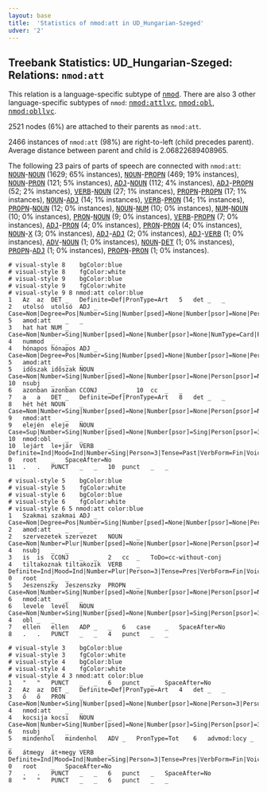 ```yaml
---
layout: base
title:  'Statistics of nmod:att in UD_Hungarian-Szeged'
udver: '2'
---
```


## Treebank Statistics: UD_Hungarian-Szeged: Relations: `nmod:att`

This relation is a language-specific subtype of <tt><a href="hu_szeged-dep-nmod.html">nmod</a></tt>.
There are also 3 other language-specific subtypes of `nmod`: <tt><a href="hu_szeged-dep-nmod-attlvc.html">nmod:attlvc</a></tt>, <tt><a href="hu_szeged-dep-nmod-obl.html">nmod:obl</a></tt>, <tt><a href="hu_szeged-dep-nmod-obllvc.html">nmod:obllvc</a></tt>.

2521 nodes (6%) are attached to their parents as `nmod:att`.

2466 instances of `nmod:att` (98%) are right-to-left (child precedes parent).
Average distance between parent and child is 2.06822689408965.

The following 23 pairs of parts of speech are connected with `nmod:att`: <tt><a href="hu_szeged-pos-NOUN.html">NOUN</a></tt>-<tt><a href="hu_szeged-pos-NOUN.html">NOUN</a></tt> (1629; 65% instances), <tt><a href="hu_szeged-pos-NOUN.html">NOUN</a></tt>-<tt><a href="hu_szeged-pos-PROPN.html">PROPN</a></tt> (469; 19% instances), <tt><a href="hu_szeged-pos-NOUN.html">NOUN</a></tt>-<tt><a href="hu_szeged-pos-PRON.html">PRON</a></tt> (121; 5% instances), <tt><a href="hu_szeged-pos-ADJ.html">ADJ</a></tt>-<tt><a href="hu_szeged-pos-NOUN.html">NOUN</a></tt> (112; 4% instances), <tt><a href="hu_szeged-pos-ADJ.html">ADJ</a></tt>-<tt><a href="hu_szeged-pos-PROPN.html">PROPN</a></tt> (52; 2% instances), <tt><a href="hu_szeged-pos-VERB.html">VERB</a></tt>-<tt><a href="hu_szeged-pos-NOUN.html">NOUN</a></tt> (27; 1% instances), <tt><a href="hu_szeged-pos-PROPN.html">PROPN</a></tt>-<tt><a href="hu_szeged-pos-PROPN.html">PROPN</a></tt> (17; 1% instances), <tt><a href="hu_szeged-pos-NOUN.html">NOUN</a></tt>-<tt><a href="hu_szeged-pos-ADJ.html">ADJ</a></tt> (14; 1% instances), <tt><a href="hu_szeged-pos-VERB.html">VERB</a></tt>-<tt><a href="hu_szeged-pos-PRON.html">PRON</a></tt> (14; 1% instances), <tt><a href="hu_szeged-pos-PROPN.html">PROPN</a></tt>-<tt><a href="hu_szeged-pos-NOUN.html">NOUN</a></tt> (12; 0% instances), <tt><a href="hu_szeged-pos-NOUN.html">NOUN</a></tt>-<tt><a href="hu_szeged-pos-NUM.html">NUM</a></tt> (10; 0% instances), <tt><a href="hu_szeged-pos-NUM.html">NUM</a></tt>-<tt><a href="hu_szeged-pos-NOUN.html">NOUN</a></tt> (10; 0% instances), <tt><a href="hu_szeged-pos-PRON.html">PRON</a></tt>-<tt><a href="hu_szeged-pos-NOUN.html">NOUN</a></tt> (9; 0% instances), <tt><a href="hu_szeged-pos-VERB.html">VERB</a></tt>-<tt><a href="hu_szeged-pos-PROPN.html">PROPN</a></tt> (7; 0% instances), <tt><a href="hu_szeged-pos-ADJ.html">ADJ</a></tt>-<tt><a href="hu_szeged-pos-PRON.html">PRON</a></tt> (4; 0% instances), <tt><a href="hu_szeged-pos-PRON.html">PRON</a></tt>-<tt><a href="hu_szeged-pos-PRON.html">PRON</a></tt> (4; 0% instances), <tt><a href="hu_szeged-pos-NOUN.html">NOUN</a></tt>-<tt><a href="hu_szeged-pos-X.html">X</a></tt> (3; 0% instances), <tt><a href="hu_szeged-pos-ADJ.html">ADJ</a></tt>-<tt><a href="hu_szeged-pos-ADJ.html">ADJ</a></tt> (2; 0% instances), <tt><a href="hu_szeged-pos-ADJ.html">ADJ</a></tt>-<tt><a href="hu_szeged-pos-VERB.html">VERB</a></tt> (1; 0% instances), <tt><a href="hu_szeged-pos-ADV.html">ADV</a></tt>-<tt><a href="hu_szeged-pos-NOUN.html">NOUN</a></tt> (1; 0% instances), <tt><a href="hu_szeged-pos-NOUN.html">NOUN</a></tt>-<tt><a href="hu_szeged-pos-DET.html">DET</a></tt> (1; 0% instances), <tt><a href="hu_szeged-pos-PROPN.html">PROPN</a></tt>-<tt><a href="hu_szeged-pos-ADJ.html">ADJ</a></tt> (1; 0% instances), <tt><a href="hu_szeged-pos-PROPN.html">PROPN</a></tt>-<tt><a href="hu_szeged-pos-PRON.html">PRON</a></tt> (1; 0% instances).


~~~ conllu
# visual-style 8	bgColor:blue
# visual-style 8	fgColor:white
# visual-style 9	bgColor:blue
# visual-style 9	fgColor:white
# visual-style 9 8 nmod:att	color:blue
1	Az	az	DET	_	Definite=Def|PronType=Art	5	det	_	_
2	utolsó	utolsó	ADJ	_	Case=Nom|Degree=Pos|Number=Sing|Number[psed]=None|Number[psor]=None|Person[psor]=None	5	amod:att	_	_
3	hat	hat	NUM	_	Case=Nom|Number=Sing|Number[psed]=None|Number[psor]=None|NumType=Card|Person[psor]=None	4	nummod	_	_
4	hónapos	hónapos	ADJ	_	Case=Nom|Degree=Pos|Number=Sing|Number[psed]=None|Number[psor]=None|Person[psor]=None	5	amod:att	_	_
5	időszak	időszak	NOUN	_	Case=Nom|Number=Sing|Number[psed]=None|Number[psor]=None|Person[psor]=None	10	nsubj	_	_
6	azonban	azonban	CCONJ	_	_	10	cc	_	_
7	a	a	DET	_	Definite=Def|PronType=Art	8	det	_	_
8	hét	hét	NOUN	_	Case=Nom|Number=Sing|Number[psed]=None|Number[psor]=None|Person[psor]=None	9	nmod:att	_	_
9	elején	eleje	NOUN	_	Case=Sup|Number=Sing|Number[psed]=None|Number[psor]=Sing|Person[psor]=3	10	nmod:obl	_	_
10	lejárt	le+jár	VERB	_	Definite=Ind|Mood=Ind|Number=Sing|Person=3|Tense=Past|VerbForm=Fin|Voice=Act	0	root	_	SpaceAfter=No
11	.	.	PUNCT	_	_	10	punct	_	_

~~~


~~~ conllu
# visual-style 5	bgColor:blue
# visual-style 5	fgColor:white
# visual-style 6	bgColor:blue
# visual-style 6	fgColor:white
# visual-style 6 5 nmod:att	color:blue
1	Szakmai	szakmai	ADJ	_	Case=Nom|Degree=Pos|Number=Sing|Number[psed]=None|Number[psor]=None|Person[psor]=None	2	amod:att	_	_
2	szervezetek	szervezet	NOUN	_	Case=Nom|Number=Plur|Number[psed]=None|Number[psor]=None|Person[psor]=None	4	nsubj	_	_
3	is	is	CCONJ	_	_	2	cc	_	ToDo=cc-without-conj
4	tiltakoznak	tiltakozik	VERB	_	Definite=Ind|Mood=Ind|Number=Plur|Person=3|Tense=Pres|VerbForm=Fin|Voice=Act	0	root	_	_
5	Jeszenszky	Jeszenszky	PROPN	_	Case=Nom|Number=Sing|Number[psed]=None|Number[psor]=None|Person[psor]=None	6	nmod:att	_	_
6	levele	levél	NOUN	_	Case=Nom|Number=Sing|Number[psed]=None|Number[psor]=Sing|Person[psor]=3	4	obl	_	_
7	ellen	ellen	ADP	_	_	6	case	_	SpaceAfter=No
8	.	.	PUNCT	_	_	4	punct	_	_

~~~


~~~ conllu
# visual-style 3	bgColor:blue
# visual-style 3	fgColor:white
# visual-style 4	bgColor:blue
# visual-style 4	fgColor:white
# visual-style 4 3 nmod:att	color:blue
1	"	"	PUNCT	_	_	6	punct	_	SpaceAfter=No
2	Az	az	DET	_	Definite=Def|PronType=Art	4	det	_	_
3	ő	ő	PRON	_	Case=Nom|Number=Sing|Number[psed]=None|Number[psor]=None|Person=3|Person[psor]=None|PronType=Prs	4	nmod:att	_	_
4	kocsija	kocsi	NOUN	_	Case=Nom|Number=Sing|Number[psed]=None|Number[psor]=Sing|Person[psor]=3	6	nsubj	_	_
5	mindenhol	mindenhol	ADV	_	PronType=Tot	6	advmod:locy	_	_
6	átmegy	át+megy	VERB	_	Definite=Ind|Mood=Ind|Number=Sing|Person=3|Tense=Pres|VerbForm=Fin|Voice=Act	0	root	_	SpaceAfter=No
7	.	.	PUNCT	_	_	6	punct	_	SpaceAfter=No
8	"	"	PUNCT	_	_	6	punct	_	_

~~~


